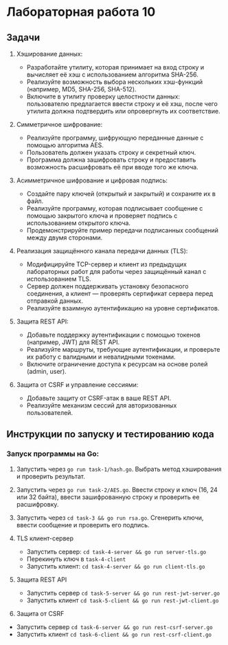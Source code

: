 # Лабораторная работа 10

## Задачи

1. Хэширование данных:

   - Разработайте утилиту, которая принимает на вход строку и вычисляет её хэш с использованием алгоритма SHA-256.
   - Реализуйте возможность выбора нескольких хэш-функций (например, MD5, SHA-256, SHA-512).
   - Включите в утилиту проверку целостности данных: пользователю предлагается ввести строку и её хэш, после чего утилита должна подтвердить или опровергнуть их соответствие.

2. Симметричное шифрование:

   - Реализуйте программу, шифрующую переданные данные с помощью алгоритма AES.
   - Пользователь должен указать строку и секретный ключ.
   - Программа должна зашифровать строку и предоставить возможность расшифровать её при вводе того же ключа.

3. Асимметричное шифрование и цифровая подпись:

   - Создайте пару ключей (открытый и закрытый) и сохраните их в файл.
   - Реализуйте программу, которая подписывает сообщение с помощью закрытого ключа и проверяет подпись с использованием открытого ключа.
   - Продемонстрируйте пример передачи подписанных сообщений между двумя сторонами.

4. Реализация защищённого канала передачи данных (TLS):

   - Модифицируйте TCP-сервер и клиент из предыдущих лабораторных работ для работы через защищённый канал с использованием TLS.
   - Сервер должен поддерживать установку безопасного соединения, а клиент — проверять сертификат сервера перед отправкой данных.
   - Реализуйте взаимную аутентификацию на уровне сертификатов.

5. Защита REST API:

   - Добавьте поддержку аутентификации с помощью токенов (например, JWT) для REST API.
   - Реализуйте маршруты, требующие аутентификации, и проверьте их работу с валидными и невалидными токенами.
   - Включите ограничение доступа к ресурсам на основе ролей (admin, user).

6. Защита от CSRF и управление сессиями:
   - Добавьте защиту от CSRF-атак в ваше REST API.
   - Реализуйте механизм сессий для авторизованных пользователей.

## Инструкции по запуску и тестированию кода

### Запуск программы на Go:

1. Запустить через `go run task-1/hash.go`. Выбрать метод хэширования и проверить результат.
2. Запустить через `go run task-2/AES.go`. Ввести строку и ключ (16, 24 или 32 байта), ввести зашифрованную строку и проверить ее расшифровку.
3. Запустить через `cd task-3 && go run rsa.go`. Сгенерить ключи, ввести сообщение и проверить его подпись.

4. TLS клиент-сервер

   - Запустить сервер: `cd task-4-server && go run server-tls.go`
   - Перекинуть ключ в `task-4-client`
   - Запустить клиент: `cd task-4-server && go run client-tls.go`

5. Защита REST API

   - Запустить сервер `cd task-5-server && go run rest-jwt-server.go`
   - Запустить клиент `cd task-5-client && go run rest-jwt-client.go`

6. Защита от CSRF

- Запустить сервер `cd task-6-server && go run rest-csrf-server.go`
- Запустить клиент `cd task-6-client && go run rest-csrf-client.go`

